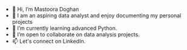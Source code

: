 - 👋 Hi, I’m Mastoora Doghan
- 👀 I am an aspiring data analyst and enjoy documenting my personal projects
- 🌱 I’m currently learning advanced Python.
- 💞️ I’m open to collaborate on data analysis projects.
- 📫 Let's connect on LinkedIn.


<!---
mdoghan/mdoghan is a ✨ special ✨ repository because its `README.md` (this file) appears on your GitHub profile.
You can click the Preview link to take a look at your changes.
--->

